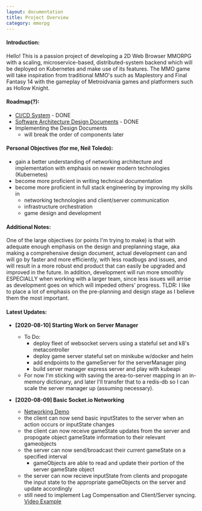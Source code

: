 ```yaml
---
layout: documentation
title: Project Overview
category: mmorpg
---
```


#### Introduction:
Hello!  This is a passion project of developing a 2D Web Browser MMORPG with a scaling, microservice-based, distributed-system backend which will be deployed on Kubernetes and make use of its features.  The MMO game will take inspiration from traditional MMO's such as Maplestory and Final Fantasy 14 with the gameplay of Metroidvania games and platformers such as Hollow Knight.

#### Roadmap(?):
* [CI/CD System](/blog/mmorpg/CICD-Overview) - DONE
* [Software Architecture Design Documents](/blog/mmorpg/General-Architecture) - DONE
* Implementing the Design Documents
	* will break the order of components later

#### Personal Objectives (for me, Neil Toledo):
* gain a better understanding of networking architecture and implementation with emphasis on newer modern technologies (Kubernetes)
* become more proficient in writing technical documentation
* become more proficient in full stack engineering by improving my skills in
	* networking technologies and client/server communication
	* infrastructure orchestration
	* game design and development

#### Additional Notes:
One of the large objectives (or points I'm trying to make) is that with adequate enough emphasis on the design and preplanning stage, aka making a comprehensive design document, actual development can and will go by faster and more efficiently, with less roadbugs and issues, and will result in a more robust end product that can easily be upgraded and improved in the future.  In addition, development will run more smoothly ESPECIALLY when working with a larger team, since less issues will arrise as development goes on which will impeded others' progress.
TLDR: I like to place a lot of emphasis on the pre-planning and design stage as I believe them the most important.

#### Latest Updates:
* <b>[2020-08-10] Starting Work on Server Manager</b>
	* To Do:
		* deploy fleet of websocket servers using a stateful set and k8's metacontroller
		* deploy game server stateful set on minikube w/docker and helm
		* add endpoints to the gameServer for the serverManager ping
		* build server manager express server and play with kubeapi
	* For now I'm sticking with saving the area-to-server mapping in an in-memory dictionary, and later I'll transfer that to a redis-db so I can scale the server manager up (assuming necessary).

* <b>[2020-08-09] Basic Socket.io Networking</b>
	* [Networking Demo](https://twitter.com/LambSeel/status/1292460430263119873)
	* the client can now send basic inputStates to the server when an action occurs or inputState changes
	* the client can now receive gameState updates from the server and propogate object gameState information to their relevant gameobjects
	* the server can now send/broadcast their current gameState on a specified interval
		* gameObjects are able to read and update their portion of the server gameState object
	* the server can now recieve inputState from clients and propogate the input state to the appropriate gameObjects on the server and update accordingly
	* still need to implement Lag Compensation and Client/Server syncing. [Video Example](https://twitter.com/LambSeel/status/1293044370602565632)

<br/><br/><br/><br/>